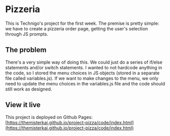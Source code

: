 # Pizzeria

This is Technigo's project for the first week. The premise is pretty simple: we have to create a 
pizzeria order page, getting the user's selection through JS prompts. 

## The problem

There's a very simple way of doing this. We could just do a series of if/else statements and/or
switch statements. I wanted to not hardcode anything in the code, so I stored the menu choices in
JS objects (stored in a separate file called variables.js). If we want to make changes to the menu,
we only need to update the menu choices in the variables.js file and the code should still work
as designed.

## View it live

This project is deployed on Github Pages: [https://themisterkai.github.io/project-pizza/code/index.html](https://themisterkai.github.io/project-pizza/code/index.html)
